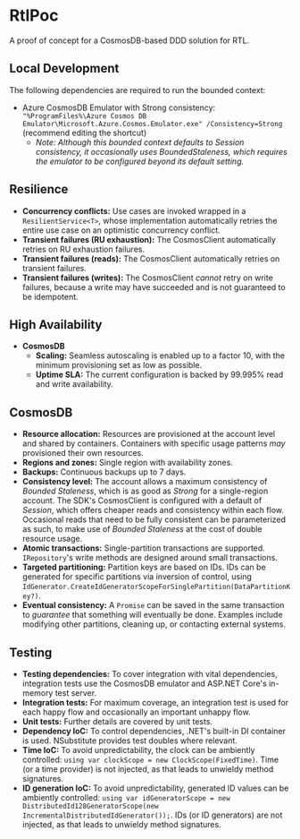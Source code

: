 # RtlPoc

A proof of concept for a CosmosDB-based DDD solution for RTL.

## Local Development

The following dependencies are required to run the bounded context:

- Azure CosmosDB Emulator with Strong consistency: `"%ProgramFiles%\Azure Cosmos DB Emulator\Microsoft.Azure.Cosmos.Emulator.exe" /Consistency=Strong` (recommend editing the shortcut)
	- _Note: Although this bounded context defaults to Session consistency, it occasionally uses BoundedStaleness, which requires the emulator to be configured beyond its default setting._

## Resilience

- **Concurrency conflicts:** Use cases are invoked wrapped in a `ResilientService<T>`, whose implementation automatically retries the entire use case on an optimistic concurrency conflict.
- **Transient failures (RU exhaustion):** The CosmosClient automatically retries on RU exhaustion failures.
- **Transient failures (reads):** The CosmosClient automatically retries on transient failures.
- **Transient failures (writes):** The CosmosClient _cannot_ retry on write failures, because a write may have succeeded and is not guaranteed to be idempotent.

## High Availability

- **CosmosDB**
	- **Scaling:** Seamless autoscaling is enabled up to a factor 10, with the minimum provisioning set as low as possible.
	- **Uptime SLA:** The current configuration is backed by 99.995% read and write availability.

## CosmosDB

- **Resource allocation:** Resources are provisioned at the account level and shared by containers. Containers with specific usage patterns _may_ provisioned their own resources.
- **Regions and zones:** Single region with availability zones.
- **Backups:** Continuous backups up to 7 days.
- **Consistency level:** The account allows a maximum consistency of _Bounded Staleness_, which is as good as _Strong_ for a single-region account.
The SDK's CosmosClient is configured with a default of _Session_, which offers cheaper reads and consistency within each flow.
Occasional reads that need to be fully consistent can be parameterized as such, to make use of _Bounded Staleness_ at the cost of double resource usage.
- **Atomic transactions:** Single-partition transactions are supported. `IRepository`'s write methods are designed around small transactions.
- **Targeted partitioning:** Partition keys are based on IDs. IDs can be generated for specific partitions via inversion of control, using `IdGenerator.CreateIdGeneratorScopeForSinglePartition(DataPartitionKey?)`.
- **Eventual consistency:** A `Promise` can be saved in the same transaction to _guarantee_ that something will eventually be done. Examples include modifying other partitions, cleaning up, or contacting external systems.

## Testing

- **Testing dependencies:** To cover integration with vital dependencies, integration tests use the CosmosDB emulator and ASP.NET Core's in-memory test server.
- **Integration tests:** For maximum coverage, an integration test is used for each happy flow and occasionally an important unhappy flow.
- **Unit tests:** Further details are covered by unit tests.
- **Dependency IoC:** To control dependencies, .NET's built-in DI container is used. NSubstitute provides test doubles where relevant.
- **Time IoC:** To avoid unpredictability, the clock can be ambiently controlled: `using var clockScope = new ClockScope(FixedTime)`.
Time (or a time provider) is not injected, as that leads to unwieldy method signatures.
- **ID generation IoC:** To avoid unpredictability, generated ID values can be ambiently controlled: `using var idGeneratorScope = new DistributedId128GeneratorScope(new IncrementalDistributedIdGenerator());`.
IDs (or ID generators) are not injected, as that leads to unwieldy method signatures.
